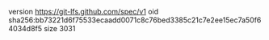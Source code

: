 version https://git-lfs.github.com/spec/v1
oid sha256:bb73221d6f75533ecaadd0071c8c76bed3385c21c7e2ee15ec7a50f64034d8f5
size 3031
